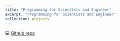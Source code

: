 ```yaml
---
title: "Programming for Scientists and Engineer"
excerpt: "Programming for Scientists and Engineer"
collection: projects
---
```


:computer: [Github repo](https://github.com/yi-cheng-liu/Programming-for-Science-and-Engineering)

